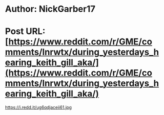 # Author: NickGarber17
# Post URL: [https://www.reddit.com/r/GME/comments/lnrwtx/during_yesterdays_hearing_keith_gill_aka/](https://www.reddit.com/r/GME/comments/lnrwtx/during_yesterdays_hearing_keith_gill_aka/)


https://i.redd.it/ug6qdjaceii61.jpg